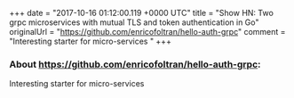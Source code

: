 +++
date = "2017-10-16 01:12:00.119 +0000 UTC"
title = "Show HN: Two grpc microservices with mutual TLS and token authentication in Go"
originalUrl = "https://github.com/enricofoltran/hello-auth-grpc"
comment = "Interesting starter for micro-services "
+++

### About https://github.com/enricofoltran/hello-auth-grpc:

Interesting starter for micro-services 

